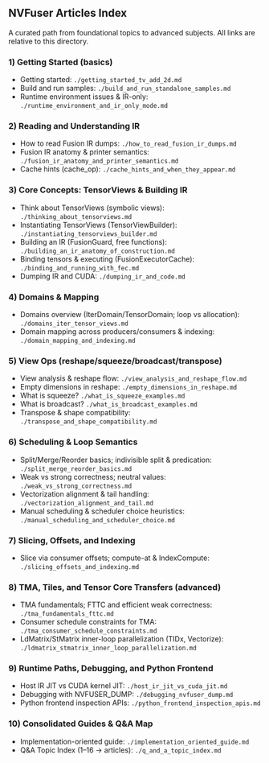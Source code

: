 ## NVFuser Articles Index

A curated path from foundational topics to advanced subjects. All links are relative to this directory.

### 1) Getting Started (basics)
- Getting started: `./getting_started_tv_add_2d.md`
- Build and run samples: `./build_and_run_standalone_samples.md`
- Runtime environment issues & IR-only: `./runtime_environment_and_ir_only_mode.md`

### 2) Reading and Understanding IR
- How to read Fusion IR dumps: `./how_to_read_fusion_ir_dumps.md`
- Fusion IR anatomy & printer semantics: `./fusion_ir_anatomy_and_printer_semantics.md`
- Cache hints (cache_op): `./cache_hints_and_when_they_appear.md`

### 3) Core Concepts: TensorViews & Building IR
- Think about TensorViews (symbolic views): `./thinking_about_tensorviews.md`
- Instantiating TensorViews (TensorViewBuilder): `./instantiating_tensorviews_builder.md`
- Building an IR (FusionGuard, free functions): `./building_an_ir_anatomy_of_construction.md`
- Binding tensors & executing (FusionExecutorCache): `./binding_and_running_with_fec.md`
- Dumping IR and CUDA: `./dumping_ir_and_code.md`

### 4) Domains & Mapping
- Domains overview (IterDomain/TensorDomain; loop vs allocation): `./domains_iter_tensor_views.md`
- Domain mapping across producers/consumers & indexing: `./domain_mapping_and_indexing.md`

### 5) View Ops (reshape/squeeze/broadcast/transpose)
- View analysis & reshape flow: `./view_analysis_and_reshape_flow.md`
- Empty dimensions in reshape: `./empty_dimensions_in_reshape.md`
- What is squeeze? `./what_is_squeeze_examples.md`
- What is broadcast? `./what_is_broadcast_examples.md`
- Transpose & shape compatibility: `./transpose_and_shape_compatibility.md`

### 6) Scheduling & Loop Semantics
- Split/Merge/Reorder basics; indivisible split & predication: `./split_merge_reorder_basics.md`
- Weak vs strong correctness; neutral values: `./weak_vs_strong_correctness.md`
- Vectorization alignment & tail handling: `./vectorization_alignment_and_tail.md`
- Manual scheduling & scheduler choice heuristics: `./manual_scheduling_and_scheduler_choice.md`

### 7) Slicing, Offsets, and Indexing
- Slice via consumer offsets; compute-at & IndexCompute: `./slicing_offsets_and_indexing.md`

### 8) TMA, Tiles, and Tensor Core Transfers (advanced)
- TMA fundamentals; FTTC and efficient weak correctness: `./tma_fundamentals_fttc.md`
- Consumer schedule constraints for TMA: `./tma_consumer_schedule_constraints.md`
- LdMatrix/StMatrix inner-loop parallelization (TIDx, Vectorize): `./ldmatrix_stmatrix_inner_loop_parallelization.md`

### 9) Runtime Paths, Debugging, and Python Frontend
- Host IR JIT vs CUDA kernel JIT: `./host_ir_jit_vs_cuda_jit.md`
- Debugging with NVFUSER_DUMP: `./debugging_nvfuser_dump.md`
- Python frontend inspection APIs: `./python_frontend_inspection_apis.md`

### 10) Consolidated Guides & Q&A Map
- Implementation-oriented guide: `./implementation_oriented_guide.md`
- Q&A Topic Index (1–16 → articles): `./q_and_a_topic_index.md`


